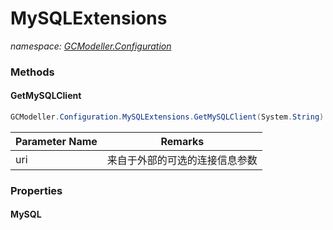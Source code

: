 ﻿# MySQLExtensions
_namespace: [GCModeller.Configuration](./index.md)_





### Methods

#### GetMySQLClient
```csharp
GCModeller.Configuration.MySQLExtensions.GetMySQLClient(System.String)
```


|Parameter Name|Remarks|
|--------------|-------|
|uri|来自于外部的可选的连接信息参数|



### Properties

#### MySQL

